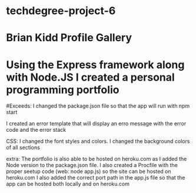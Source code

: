 # techdegree-project-6
# Brian Kidd Profile Gallery
# Using the Express framework along with Node.JS I created a personal programming portfolio
#Exceeds:
I changed the package.json file so that the app will run with npm start

I created an error template that will display an erro message with the error code and the error stack

CSS: I changed the font styles and colors. I changed the background colors of all sections 

extra: The portfolio is also able to be hosted on heroku.com as I added the Node version to the package.json file. I also created a Procfile with the proper seetup code (web: node app.js) so the site can be hosted on heroku.com
I also added the correct port path in the app.js file so that the app can be hosted both locally and on heroku.com
